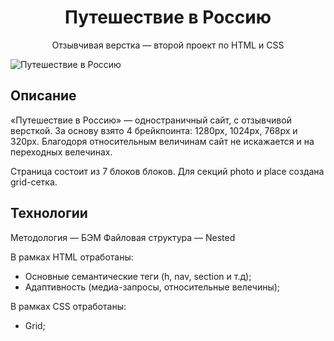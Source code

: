 <h1 align="center">Путешествие в Россию</h1>
<p align="center">Отзывчивая верстка — второй проект по HTML и CSS</p>

![Путешествие в Россию](https://disk.yandex.ru/i/MVSB67pIl_Gu-w)

## Описание

«Путешествие в Россию» — одностраничный сайт, с отзывчивой версткой. За основу взято 4 брейкпоинта: 1280px, 1024px, 768px и 320px. Благодоря относительным величинам сайт не искажается и на переходных велечинах.

Страница состоит из 7 блоков блоков. Для секций photo и place создана grid-сетка.

## Технологии

Методология — БЭМ
Файловая структура — Nested

В рамках HTML отработаны:

- Основные семантические теги (h, nav, section и т.д);
- Адаптивность (медиа-запросы, относительные велечины);

В рамках CSS отработаны:

- Grid;
